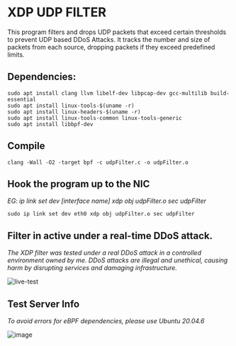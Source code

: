 # XDP UDP FILTER

This program filters and drops UDP packets that exceed certain thresholds to prevent UDP based DDoS Attacks. It tracks the number and size of packets from each source, dropping packets if they exceed predefined limits.

## Dependencies:
```
sudo apt install clang llvm libelf-dev libpcap-dev gcc-multilib build-essential
sudo apt install linux-tools-$(uname -r)
sudo apt install linux-headers-$(uname -r)
sudo apt install linux-tools-common linux-tools-generic
sudo apt install libbpf-dev
```

## Compile
```
clang -Wall -O2 -target bpf -c udpFilter.c -o udpFilter.o
```

## Hook the program up to the NIC

*EG: ip link set dev [interface name] xdp obj udpFilter.o sec udpFilter*

```
sudo ip link set dev eth0 xdp obj udpFilter.o sec udpFilter
```


## Filter in active under a real-time DDoS attack.
*The XDP filter was tested under a real DDoS attack in a controlled environment owned by me. DDoS attacks are illegal and unethical, causing harm by disrupting services and damaging infrastructure.*

![live-test](https://github.com/user-attachments/assets/f8c372f1-53fb-4a25-bb65-faca5b7e4136)



## Test Server Info
*To avoid errors for eBPF dependencies, please use Ubuntu 20.04.6*

![image](https://github.com/user-attachments/assets/e5a569b8-bd1c-4105-b1da-dd66b954d0b6)




 



